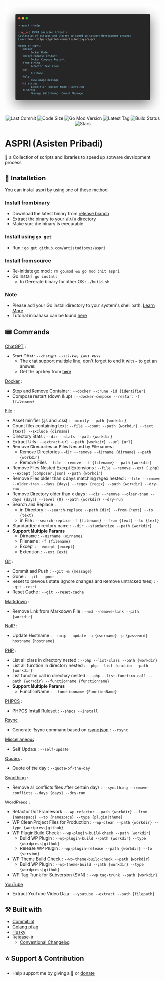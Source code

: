 <p align="center"><img src="screenshot.png"></p>

<p align="center">
    <img src="https://img.shields.io/github/last-commit/artistudioxyz/aspri" alt="Last Commit">
    <img src="https://img.shields.io/github/languages/code-size/artistudioxyz/aspri" alt="Code Size">
    <img src="https://img.shields.io/github/go-mod/go-version/artistudioxyz/aspri" alt="Go Mod Version">
    <img src="https://img.shields.io/github/v/tag/artistudioxyz/aspri" alt="Latest Tag">
    <img src="https://github.com/artistudioxyz/aspri/actions/workflows/release.yml/badge.svg" alt="Build Status">
    <img src="https://img.shields.io/github/stars/artistudioxyz/aspri?style=social" alt="Stars">
</p>

# ASPRI (Asisten Pribadi)

💃 a Collection of scripts and libraries to speed up sotware development process

## 📝 Installation

You can install aspri by using one of these method

### Install from binary

- Download the latest binary from [release branch](https://github.com/artistudioxyz/aspri/tree/release/dist)
- Extract the binary to your `$PATH` directory
- Make sure the binary is executable

### Install using `go get`

- Run : `go get github.com/artistudioxyz/aspri`

### Install from source

- Re-initiate go.mod : `rm go.mod && go mod init aspri`
- Go Install : `go install`
  - to Generate binary for other OS : `./build.sh`

### Note

- Please add your Go install directory to your system's shell path. [Learn More](https://go.dev/doc/tutorial/compile-install)
- Tutorial in bahasa can be found [here](https://www.youtube.com/watch?v=oe5a-2OVUco)

## 📟 Commands

[ChatGPT](library/chatgpt.go) :

- Start Chat : `--chatgpt --api-key {API_KEY}`
  - The chat support multiple line, don't forget to end it with `~` to get an answer.
  - Get the api key from [here](https://beta.openai.com/account/api-keys)

[Docker](library/docker.go) :

- Stop and Remove Container : `--docker --prune -id {identifier}`
- Compose restart (down & up) : `--docker-compose --restart -f {filename}`

[File](library/file.go) :

- Asset minifier (.js and .css) : `--minify --path {workdir}`
- Count files containing text : `--file --count --path {workdir} --text {text} --exclude {dirname}`
- Directory Stats : `--dir --stats --path {workdir}`
- Extract Urls : `--extract-url --path {workdir} --url {url}`
- Remove Directories or Files Nested by Filenames :
	- Remove Directories `--dir --remove --dirname {dirname} --path {workdir}`
	- Remove Files `--file --remove --f {filename} --path {workdir}`
- Remove Files Nested Except Extensions : `--file --remove --ext {.php} --except {composer.json} --path {workdir}`
- Remove Files older than x days matching regex nested : `--file --remove --older-than --days {days} --regex {regex} --path {workdir} --dry-run`
- Remove Directory older than x days : `--dir --remove --older-than --days {days} --level {0} --path {workdir} --dry-run`
- Search and Replace :
  - in Directory : `--search-replace --path {dir} --from {text} --to {text}`
  - in File : `--search-replace -f {filename} --from {text} --to {text}`
- Standardize directory name : `--dir --standardize --path {workdir}`
- **Support Multiple Params**
	- Dirname : `--dirname {dirname}`
	- Filename : `-f {filename}`
	- Except : `--except {except}`
	- Extension : `--ext {ext}`

[Git](library/git.go) :

- Commit and Push : `--git -m {message}`
- Gone : `--git --gone`
- Reset to previous state (Ignore changes and Remove untracked files) : `--git -reset`
- Reset Cache : `--git --reset-cache`

[Markdown](library/markdown.go) :

- Remove Link from Markdown File : `--md --remove-link --path {workdir}`

[NoIP](library/noip.go) :

- Update Hostname : `--noip --update -u {username} -p {password} --hostname {hostname}`

[PHP](library/php.go) :

- List all class in directory nested : `--php --list-class --path {workdir}`
- List all function in directory nested : `--php --list-function --path {workdir}`
- List function call in directory nested : `--php --list-function-call --path {workdir} --functionname {functionname}`
- **Support Multiple Params**
	- FunctionName : `--functionname {FunctionName}`

[PHPCS](library/phpcs.go) :

- PHPCS Install Ruleset : `--phpcs --install`

[Rsync](library/rsync.go)

- Generate Rsync command based on [rsync.json](docs/rsync.json) : `--rsync`

[Miscellaneous](library/miscellaneous.go) :

- Self Update : `--self-update`

[Quotes](library/quotes.go) :

- Quote of the day : `--quote-of-the-day`

[Syncthing](library/syncthing.go) :

- Remove all conflicts files after certain days : `--syncthing --remove-conflicts --days {days} --dry-run`

[WordPress](wordpress/wordpress.go) :

- Refactor Dot Framework : `--wp-refactor --path {workdir} --from {namespace} --to {namespace} --type {plugin|theme}`
- WP Clean Project Files for Production : `--wp-clean --path {workdir} --type {wordpress|github}`
- WP Plugin Build Check : `--wp-plugin-build-check --path {workdir}`
	- Build WP Plugin : `--wp-plugin-build --path {workdir} --type {wordpress|github}`
	- Release WP Plugin : `--wp-plugin-release --path {workdir} --to {version}`
- WP Theme Build Check : `--wp-theme-build-check --path {workdir}`
	- Build WP Plugin : `--wp-theme-build --path {workdir} --type {wordpress|github}`
- WP Tag Trunk for Subversion (SVN) : `--wp-tag-trunk --path {workdir}`

[YouTube](library/youtube.go)

- Extract YouTube Video Data : `--youtube --extract --path {filepath}`

## ⚒️ Built with

- [Commitlint](https://commitlint.js.org)
- [Golang pflag](https://pkg.go.dev/github.com/spf13/pflag)
- [Husky](https://typicode.github.io/husky)
- [Release-It](https://www.npmjs.com/package/release-it)
	- [Conventional Changelog](https://github.com/release-it/conventional-changelog)

## ⭐️ Support & Contribution
- Help support me by giving a 🌟 or [donate][website]

[website]: https://agung2001.github.io
